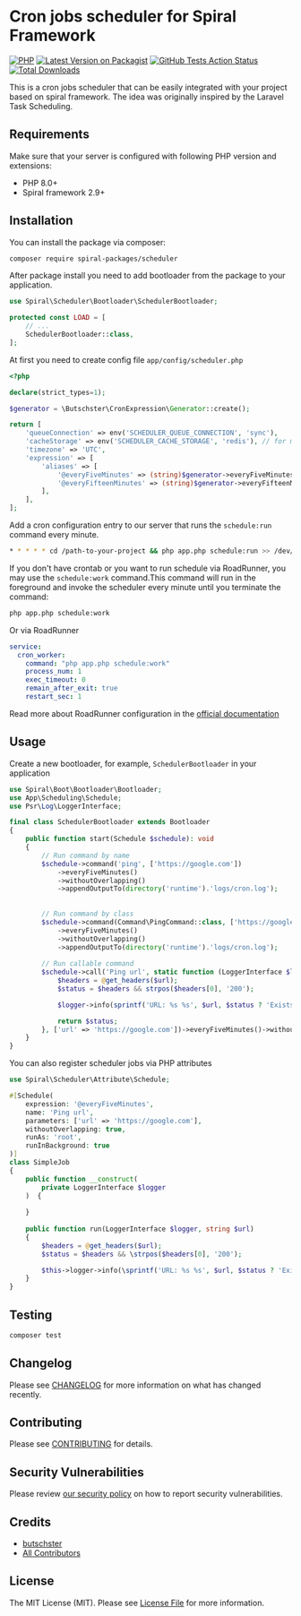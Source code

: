 # Cron jobs scheduler for Spiral Framework

[![PHP](https://img.shields.io/packagist/php-v/spiral-packages/scheduler.svg?style=flat-square)](https://packagist.org/packages/spiral-packages/scheduler)
[![Latest Version on Packagist](https://img.shields.io/packagist/v/spiral-packages/scheduler.svg?style=flat-square)](https://packagist.org/packages/spiral-packages/scheduler)
[![GitHub Tests Action Status](https://img.shields.io/github/workflow/status/spiral-packages/scheduler/run-tests?label=tests&style=flat-square)](https://github.com/spiral-packages/scheduler/actions?query=workflow%3Arun-tests+branch%3Amain)
[![Total Downloads](https://img.shields.io/packagist/dt/spiral-packages/scheduler.svg?style=flat-square)](https://packagist.org/packages/spiral-packages/scheduler)

This is a cron jobs scheduler that can be easily integrated with your project based on spiral framework. The idea was
originally inspired by the Laravel Task Scheduling.

## Requirements

Make sure that your server is configured with following PHP version and extensions:

- PHP 8.0+
- Spiral framework 2.9+

## Installation

You can install the package via composer:

```bash
composer require spiral-packages/scheduler
```

After package install you need to add bootloader from the package to your application.

```php
use Spiral\Scheduler\Bootloader\SchedulerBootloader;

protected const LOAD = [
    // ...
    SchedulerBootloader::class,
];
```

At first you need to create config file `app/config/scheduler.php`

```php
<?php

declare(strict_types=1);

$generator = \Butschster\CronExpression\Generator::create();

return [
    'queueConnection' => env('SCHEDULER_QUEUE_CONNECTION', 'sync'),
    'cacheStorage' => env('SCHEDULER_CACHE_STORAGE', 'redis'), // for mutexes
    'timezone' => 'UTC',
    'expression' => [
        'aliases' => [
            '@everyFiveMinutes' => (string)$generator->everyFiveMinutes(),
            '@everyFifteenMinutes' => (string)$generator->everyFifteenMinutes(),
        ],
    ],
];
```

Add a cron configuration entry to our server that runs the `schedule:run` command every minute.

```bash
* * * * * cd /path-to-your-project && php app.php schedule:run >> /dev/null 2>&1
```

If you don't have crontab or you want to run schedule via RoadRunner, you may use the `schedule:work` command.This
command will run in the foreground and invoke the scheduler every minute until you terminate the command:

```bash
php app.php schedule:work
```

Or via RoadRunner

```yaml
service:
  cron_worker:
    command: "php app.php schedule:work"
    process_num: 1
    exec_timeout: 0
    remain_after_exit: true
    restart_sec: 1
```

Read more about RoadRunner configuration in the [official documentation](https://roadrunner.dev/docs/beep-beep-service)

## Usage

Create a new bootloader, for example, `SchedulerBootloader` in your application

```php
use Spiral\Boot\Bootloader\Bootloader;
use App\Scheduling\Schedule;
use Psr\Log\LoggerInterface;

final class SchedulerBootloader extends Bootloader
{
    public function start(Schedule $schedule): void
    {
        // Run command by name
        $schedule->command('ping', ['https://google.com'])
            ->everyFiveMinutes()
            ->withoutOverlapping()
            ->appendOutputTo(directory('runtime').'logs/cron.log');
            
            
        // Run command by class
        $schedule->command(Command\PingCommand::class, ['https://google.com'])
            ->everyFiveMinutes()
            ->withoutOverlapping()
            ->appendOutputTo(directory('runtime').'logs/cron.log');
            
        // Run callable command
        $schedule->call('Ping url', static function (LoggerInterface $logger, string $url) {
            $headers = @get_headers($url);
            $status = $headers && strpos($headers[0], '200');

            $logger->info(sprintf('URL: %s %s', $url, $status ? 'Exists' : 'Does not exist'));

            return $status;
        }, ['url' => 'https://google.com'])->everyFiveMinutes()->withoutOverlapping();
    }
}
```

You can also register scheduler jobs via PHP attributes

```php
use Spiral\Scheduler\Attribute\Schedule;

#[Schedule(
    expression: '@everyFiveMinutes',
    name: 'Ping url', 
    parameters: ['url' => 'https://google.com'],
    withoutOverlapping: true,
    runAs: 'root',
    runInBackground: true
)]
class SimpleJob
{
    public function __construct(
        private LoggerInterface $logger
    )  {
        
    }
    
    public function run(LoggerInterface $logger, string $url)
    {
        $headers = @get_headers($url);
        $status = $headers && \strpos($headers[0], '200');

        $this->logger->info(\sprintf('URL: %s %s', $url, $status ? 'Exists' : 'Does not exist'));
    }
}
```

## Testing

```bash
composer test
```

## Changelog

Please see [CHANGELOG](CHANGELOG.md) for more information on what has changed recently.

## Contributing

Please see [CONTRIBUTING](.github/CONTRIBUTING.md) for details.

## Security Vulnerabilities

Please review [our security policy](../../security/policy) on how to report security vulnerabilities.

## Credits

- [butschster](https://github.com/spiral-packages)
- [All Contributors](../../contributors)

## License

The MIT License (MIT). Please see [License File](LICENSE) for more information.
